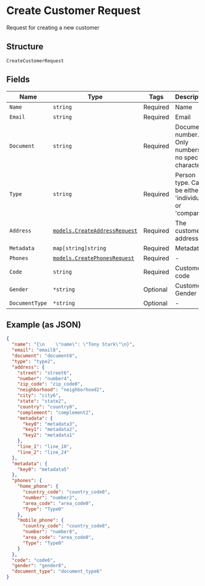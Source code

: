 
# Create Customer Request

Request for creating a new customer

## Structure

`CreateCustomerRequest`

## Fields

| Name | Type | Tags | Description |
|  --- | --- | --- | --- |
| `Name` | `string` | Required | Name |
| `Email` | `string` | Required | Email |
| `Document` | `string` | Required | Document number. Only numbers, no special characters. |
| `Type` | `string` | Required | Person type. Can be either 'individual' or 'company' |
| `Address` | [`models.CreateAddressRequest`](../../doc/models/create-address-request.md) | Required | The customer's address |
| `Metadata` | `map[string]string` | Required | Metadata |
| `Phones` | [`models.CreatePhonesRequest`](../../doc/models/create-phones-request.md) | Required | - |
| `Code` | `string` | Required | Customer code |
| `Gender` | `*string` | Optional | Customer Gender |
| `DocumentType` | `*string` | Optional | - |

## Example (as JSON)

```json
{
  "name": "{\n    \"name\": \"Tony Stark\"\n}",
  "email": "email8",
  "document": "document8",
  "type": "type2",
  "address": {
    "street": "street6",
    "number": "number4",
    "zip_code": "zip_code0",
    "neighborhood": "neighborhood2",
    "city": "city6",
    "state": "state2",
    "country": "country0",
    "complement": "complement2",
    "metadata": {
      "key0": "metadata3",
      "key1": "metadata2",
      "key2": "metadata1"
    },
    "line_1": "line_10",
    "line_2": "line_24"
  },
  "metadata": {
    "key0": "metadata5"
  },
  "phones": {
    "home_phone": {
      "country_code": "country_code0",
      "number": "number2",
      "area_code": "area_code0",
      "Type": "Type0"
    },
    "mobile_phone": {
      "country_code": "country_code0",
      "number": "number8",
      "area_code": "area_code0",
      "Type": "Type0"
    }
  },
  "code": "code6",
  "gender": "gender8",
  "document_type": "document_type6"
}
```

